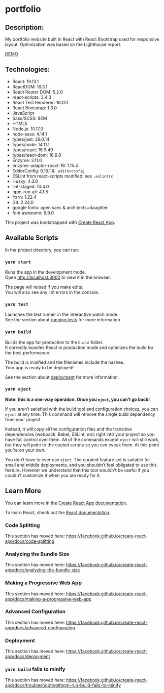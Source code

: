 # portfolio

## Description:
My portfolio website built in React with React Bootstrap used for responsive layout. Optimization was based on the Lighthouse report.

[DEMO](https://wiemon.github.io/portfolio/)

## Technologies:
- React: 16.13.1
- ReactDOM: 16.3.1
- React Router DOM: 5.2.0
- react-scripts: 3.4.3
- React Test Renderer: 16.13.1
- React Bootstrap: 1.3.0
- JavaScript
- Sass/SCSS: BEM
- HTML5
- Node.js: 10.17.0
- node-sass: 4.14.1
- types/jest: 26.0.14
- types/node: 14.11.1
- types/react: 16.9.49
- types/react-dom: 16.9.8
- Enzyme: 3.11.0
- enzyme-adapter-react-16: 1.15.4
- EditorConfig: 0.15.1 & `.editorconfig`
- ESLint from react-scripts modified: see `.eslintrc`
- Husky: 4.3.0
- lint-staged: 10.4.0
- npm-run-all: 4.1.5
- Yarn: 1.22.4
- Git: 2.24.0
- google fonts: open sans & architects+daughter
- font awesome: 5.9.0


This project was bootstrapped with [Create React App](https://github.com/facebook/create-react-app).

## Available Scripts

In the project directory, you can run:

### `yarn start`

Runs the app in the development mode.<br />
Open [http://localhost:3000](http://localhost:3000) to view it in the browser.

The page will reload if you make edits.<br />
You will also see any lint errors in the console.

### `yarn test`

Launches the test runner in the interactive watch mode.<br />
See the section about [running tests](https://facebook.github.io/create-react-app/docs/running-tests) for more information.

### `yarn build`

Builds the app for production to the `build` folder.<br />
It correctly bundles React in production mode and optimizes the build for the best performance.

The build is minified and the filenames include the hashes.<br />
Your app is ready to be deployed!

See the section about [deployment](https://facebook.github.io/create-react-app/docs/deployment) for more information.

### `yarn eject`

**Note: this is a one-way operation. Once you `eject`, you can’t go back!**

If you aren’t satisfied with the build tool and configuration choices, you can `eject` at any time. This command will remove the single build dependency from your project.

Instead, it will copy all the configuration files and the transitive dependencies (webpack, Babel, ESLint, etc) right into your project so you have full control over them. All of the commands except `eject` will still work, but they will point to the copied scripts so you can tweak them. At this point you’re on your own.

You don’t have to ever use `eject`. The curated feature set is suitable for small and middle deployments, and you shouldn’t feel obligated to use this feature. However we understand that this tool wouldn’t be useful if you couldn’t customize it when you are ready for it.

## Learn More

You can learn more in the [Create React App documentation](https://facebook.github.io/create-react-app/docs/getting-started).

To learn React, check out the [React documentation](https://reactjs.org/).

### Code Splitting

This section has moved here: https://facebook.github.io/create-react-app/docs/code-splitting

### Analyzing the Bundle Size

This section has moved here: https://facebook.github.io/create-react-app/docs/analyzing-the-bundle-size

### Making a Progressive Web App

This section has moved here: https://facebook.github.io/create-react-app/docs/making-a-progressive-web-app

### Advanced Configuration

This section has moved here: https://facebook.github.io/create-react-app/docs/advanced-configuration

### Deployment

This section has moved here: https://facebook.github.io/create-react-app/docs/deployment

### `yarn build` fails to minify

This section has moved here: https://facebook.github.io/create-react-app/docs/troubleshooting#npm-run-build-fails-to-minify
